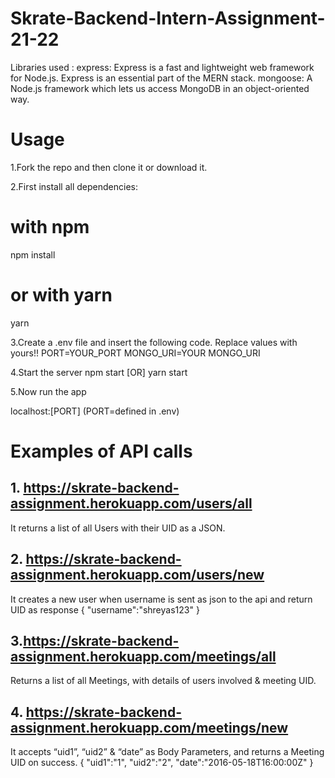 # Skrate-Backend-Intern-Assignment-21-22

Libraries used :
express: Express is a fast and lightweight web framework for Node.js. Express is an essential part of the MERN stack.
mongoose: A Node.js framework which lets us access MongoDB in an object-oriented way.
# Usage
1.Fork the repo and then clone it or download it.

2.First install all dependencies:

# with npm
npm install

# or with yarn
yarn

3.Create a .env file and insert the following code. Replace values with yours!!
PORT=YOUR_PORT
MONGO_URI=YOUR MONGO_URI

4.Start the server
npm start [OR] yarn start
 
5.Now run the app

localhost:[PORT] (PORT=defined in .env)


# Examples of API calls
## 1. https://skrate-backend-assignment.herokuapp.com/users/all 
It returns a list of all Users with their UID as a JSON.
## 2. https://skrate-backend-assignment.herokuapp.com/users/new
It creates a new user when username is sent as json to the api and return UID as response
{
    "username":"shreyas123"
}

## 3.https://skrate-backend-assignment.herokuapp.com/meetings/all
Returns a list of all Meetings, with details of users involved & meeting UID.

## 4. https://skrate-backend-assignment.herokuapp.com/meetings/new
It accepts “uid1”, “uid2” & “date” as Body Parameters, and returns a Meeting UID on success.
{
    "uid1":"1",
    "uid2":"2",
    "date":"2016-05-18T16:00:00Z"
}
